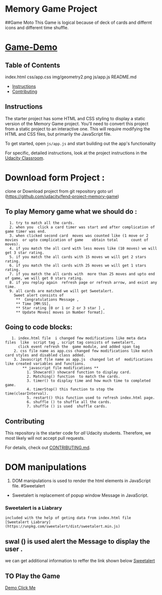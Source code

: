 # Memory Game Project

##Game Moto
This Game is  logical because of deck of cards and differnt icons and different time shuffle.
# [Game-Demo](https://swamykankipati.github.io/Front-End-Nano-Degree-memory-game/index.html)

## Table of Contents

index.html
css/app.css
img/geometry2.png
js/app.js
README.md

-   [Instructions](#instructions)
-   [Contributing](#contributing)

## Instructions

The starter project has some HTML and CSS styling to display a static version of the Memory Game project. You'll need to convert this project from a static project to an interactive one. This will require modifying the HTML and CSS files, but primarily the JavaScript file.

To get started, open `js/app.js` and start building out the app's functionality

For specific, detailed instructions, look at the project instructions in the [Udacity Classroom](https://classroom.udacity.com/me).

# Download form Project :

 clone or Download project from git repository  goto url (<https://github.com/udacity/fend-project-memory-game>)

## To play  Memory game what we should do :

      1. try to match all the cards.
      2. when you  click a card timer was start and after complication of game timer was end.
      3. when clicked second card  moves was counted like (1 move or 2 movies  or upto complication of game    obtain total      count of moves).
      4. if you match the all card with less moves like (10 moves) we will  get 3 star rating.
      5. if you match the all cards with 15 moves we will get 2 stars rating.
      6. if you match the all cards with 25 moves we will get 1 stars rating.
      7. if you match the all cards with  more than 25 moves and upto end of game, we will get 0 stars rating.
      8. if you replay again  refresh page or refresh arrow, and exist any time.
      9. all cards are matched we will get Sweetalert.
        Sweet alert consists of
         **  Congratulations Message ,
         ** Time [MM:SS],
         ** Star rating [0 or 1 or 2 or 3 star ] ,
         ** Update Moves[ moves in Number format].

## Going to code blocks:

       1. index.html file  i changed few modifications like meta data files  like  script tag , script tag consists of sweetalert,
          click event refresh the  game module, and added span tag  
        2. css file name as app.css changed few modifications like match card styles and disabled class added.
        3. Javascript file name as app.js  changed lot of  modifications like created variables and functions.
            ** javascript file modifications **
              1. Showcard() showcard function to display card.
              2. Matching() function  to match the cards.
              3. timer() to display time and how much time to completed game.
              4. timerStop() this function to stop the time(clearInterval).
              5. restart() this function used to refresh index.html page.
              6. shuffle () to shuffle all the cards.
              7. shuffle () is used  shuffle cards.

## Contributing

This repository is the starter code for _all_ Udacity students. Therefore, we most likely will not accept pull requests.

For details, check out [CONTRIBUTING.md](CONTRIBUTING.md).

# DOM manipulations

1.  DOM manipulations  is used to render the html elements in  JavaScript file.
#Sweetalert
- Sweetalert is replacement of popup window Message in  JavaScript.

### Sweetalert is a Liabrary
    included with the help of geting data from index.html file  
    [Sweetalert Liabrary](https://unpkg.com/sweetalert/dist/sweetalert.min.js)

## swal () is used alert the Message to display the user .

 we can get additional information to reffer the link shown below
 [Sweetalert](https://sweetalert.js.org/guides/)
## TO Play the Game 
[Demo Click Me](https://swamykankipati.github.io/front-end-project-memory-game/)
